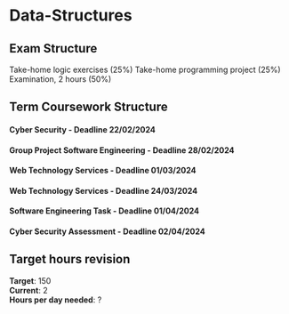 # Data-Structures

## Exam Structure 
Take-home logic exercises (25%)
Take-home programming project (25%)
Examination, 2 hours (50%)

## Term Coursework Structure 


#### Cyber Security - Deadline 22/02/2024
#### Group Project Software Engineering - Deadline 28/02/2024
#### Web Technology Services - Deadline 01/03/2024
#### Web Technology Services - Deadline 24/03/2024
#### Software Engineering Task - Deadline 01/04/2024
#### Cyber Security Assessment - Deadline 02/04/2024

## Target hours revision 
**Target**: 150 \
**Current**: 2\
**Hours per day needed**: ?
